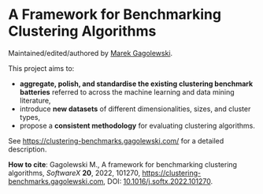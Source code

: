 # A Framework for Benchmarking Clustering Algorithms

Maintained/edited/authored by [Marek Gagolewski](https://www.gagolewski.com).

This project aims to:

* **aggregate, polish, and standardise the existing clustering benchmark
    batteries** referred to across the machine learning and data mining
    literature,
* introduce **new datasets** of different dimensionalities,
    sizes, and cluster types,
* propose a **consistent methodology** for evaluating clustering algorithms.

See <https://clustering-benchmarks.gagolewski.com/> for a detailed description.

**How to cite**:
Gagolewski M., A framework for benchmarking clustering algorithms,
*SoftwareX* **20**, 2022, 101270, <https://clustering-benchmarks.gagolewski.com>,
DOI: [10.1016/j.softx.2022.101270](https://doi.org/10.1016/j.softx.2022.101270).
